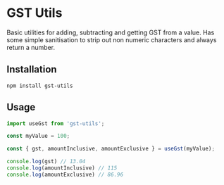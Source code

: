# GST Utils

Basic utilities for adding, subtracting and getting GST from a value. Has some simple sanitisation to strip out non numeric characters and always return a number.

## Installation
`npm install gst-utils`

## Usage
```js
import useGst from 'gst-utils';

const myValue = 100;

const { gst, amountInclusive, amountExclusive } = useGst(myValue);

console.log(gst) // 13.04
console.log(amountInclusive) // 115
console.log(amountExclusive) // 86.96

```